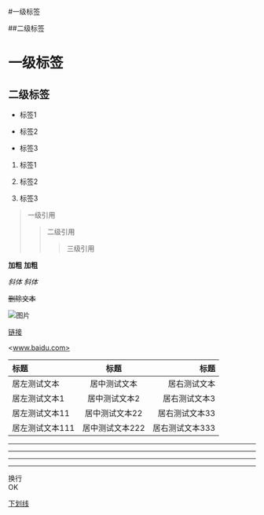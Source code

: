 #一级标签

##二级标签

一级标签
========

二级标签
------

- 标签1

- 标签2

- 标签3

1. 标签1

2. 标签2

3. 标签3

>一级引用
>>二级引用
>>>三级引用

**加粗**
__加粗__

*斜体*
_斜体_

~~删除文本~~

![图片](https://timgsa.baidu.com/timg?image&quality=80&size=b9999_10000&sec=1533744370643&di=9e3dd8efbcf3efc321769701a1f3b067&imgtype=0&src=http%3A%2F%2Fb.hiphotos.baidu.com%2Fimage%2Fpic%2Fitem%2Fd52a2834349b033bda94010519ce36d3d439bdd5.jpg)

[链接](www.baidu.com)

<www.baidu.com>

|标题|标题|标题|
|:---|:---:|---:|
|居左测试文本|居中测试文本|居右测试文本|
|居左测试文本1|居中测试文本2|居右测试文本3|
|居左测试文本11|居中测试文本22|居右测试文本33|
|居左测试文本111|居中测试文本222|居右测试文本333|

***
---
___
* * *

换行  
OK

<u>下划线</u>


